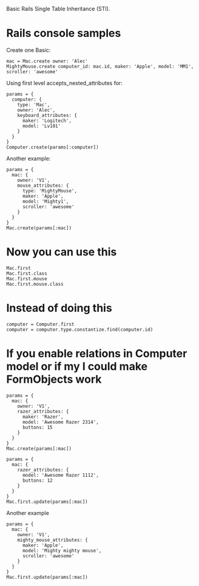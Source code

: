 Basic Rails Single Table Inheritance (STI).


# Rails console samples

Create one Basic:

    mac = Mac.create owner: 'Alec'
    MightyMouse.create computer_id: mac.id, maker: 'Apple', model: 'MM1', scroller: 'awesome'

Using first level accepts_nested_attributes for:

    params = {
      computer: {
        type: 'Mac',
        owner: 'Alec',
        keyboard_attributes: {
          maker: 'Logitech',
          model: 'Lv101'
        }
      }
    }
    Computer.create(params[:computer])

Another example:

    params = {
      mac: {
        owner: 'V1',
        mouse_attributes: {
          type: 'MightyMouse',
          maker: 'Apple',
          model: 'Mighty1',
          scroller: 'awesome'
        }
      }
    }
    Mac.create(params[:mac])

# Now you can use this
    Mac.first
    Mac.first.class
    Mac.first.mouse
    Mac.first.mouse.class

# Instead of doing this
    computer = Computer.first
    computer = computer.type.constantize.find(computer.id)

# If you enable relations in Computer model or if my I could make FormObjects work
    params = {
      mac: {
        owner: 'V1',
        razer_attributes: {
          maker: 'Razer',
          model: 'Awesome Razer 2314',
          buttons: 15
        }
      }
    }
    Mac.create(params[:mac])

    params = {
      mac: {
        razer_attributes: {
          model: 'Awesome Razer 1112',
          buttons: 12
        }
      }
    }
    Mac.first.update(params[:mac])

Another example

    params = {
      mac: {
        owner: 'V1',
        mighty_mouse_attributes: {
          maker: 'Apple',
          model: 'Mighty mighty mouse',
          scroller: 'awesome'
        }
      }
    }
    Mac.first.update(params[:mac])